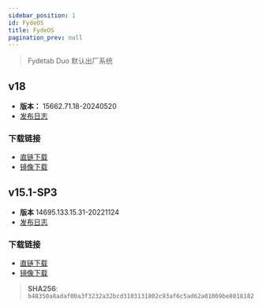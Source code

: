 ```yaml
---
sidebar_position: 1
id: FydeOS
title: FydeOS
pagination_prev: null
---
```

> Fydetab Duo 默认出厂系统

## v18
- **版本：** 15662.71.18-20240520
- [发布日志](https://fydeos.io/release/18.0/fydetab_duo-fydeos)

###  下载链接
- [直链下载](https://download.fydeos.io/fydetabduo/fydetab_duo-fydeos-r102-update-20221122.img.xz)
- [镜像下载](https://fydeos-my.sharepoint.cn/:u:/g/personal/fyde_fydeos_partner_onmschina_cn/ESxrzrwvhMpBpb7zh9FUE7gB85t2faXBNgVEF_8bs8Ph_A?e=d2kSps)


    
## v15.1-SP3
- **版本** 14695.133.15.31-20221124
- [发布日志](https://fydeos.io/release/15.1-SP3/fydetab_duo-fydeos)

###  下载链接
- [直链下载](https://download.fydeos.io/fydetabduo/fydetab_duo-fydeos-r102-update-20221122.img.xz)
- [镜像下载](https://fydeos-my.sharepoint.cn/:u:/g/personal/fyde_fydeos_partner_onmschina_cn/ESxrzrwvhMpBpb7zh9FUE7gB85t2faXBNgVEF_8bs8Ph_A?e=d2kSps)

> **SHA256**: `b48350a8adaf00a3f3232a32bcd3103131802c93af6c5ad62a01069be8018182`